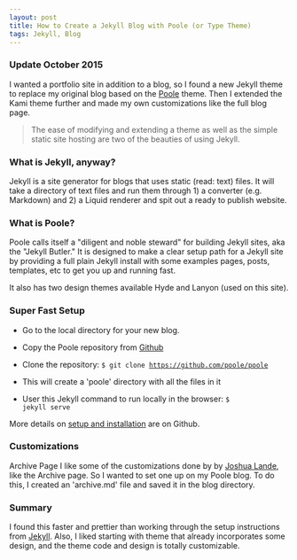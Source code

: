 ```yaml
---
layout: post
title: How to Create a Jekyll Blog with Poole (or Type Theme)
tags: Jekyll, Blog
---
```


### Update October 2015
I wanted a portfolio site in addition to a blog, so I found a new Jekyll theme to replace my original blog based on the [Poole](https://github.com/poole/poole) theme. Then I extended the Kami theme further and made my own customizations like the full blog page.

>The ease of modifying and extending a theme as well as the simple static site hosting are two of the beauties of using Jekyll.

### What is Jekyll, anyway?
Jekyll is a site generator for blogs that uses static (read: text) files. It will take a directory of text files and run them through 1) a converter (e.g. Markdown) and 2) a Liquid renderer and spit out a ready to publish website.

### What is Poole?
Poole calls itself a "diligent and noble steward" for building Jekyll sites, aka the "Jekyll Butler." It is designed to make a clear setup path for a Jekyll site by providing a full plain Jekyll install with some examples pages, posts, templates, etc to get you up and running fast.

It also has two design themes available Hyde and Lanyon (used on this site).

### Super Fast Setup
* Go to the local directory for your new blog.
* Copy the Poole repository from [Github](https://github.com/poole/poole)
* Clone the repository: <code>$ git clone https://github.com/poole/poole</code>

* This will create a 'poole' directory with all the files in it
* User this Jekyll command to run locally in the browser: <code>$ jekyll serve</code>

More details on [setup and installation](https://github.com/poole/poole) are on Github.

### Customizations
Archive Page
I like some of the customizations done by by [Joshua Lande](http://joshualande.com/jekyll-github-pages-poole/), like the Archive page. So I wanted to set one up on my Poole blog.
To do this, I created an 'archive.md' file and saved it in the blog directory.

### Summary
I found this faster and prettier than working through the setup instructions from [Jekyll](www.jekyllrb.com).
Also, I liked starting with theme that already incorporates some design, and the theme code and design is totally customizable.
